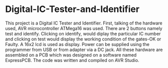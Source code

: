 # Digital-IC-Tester-and-Identifier
This project is a Digital IC Tester and Identifier. First, talking of the hardware used, AVR microcontroller ATMega16 was used. There are 2 buttons namely test and identify. Clicking on identify, would diplay the particular IC number and clicking on test would display the working condition of the gates-OK or Faulty. A 16x2 lcd is used as display. Power can be supplied using the programmer from USB or from adapter via a DC jack. All these hardware are assembled on a PCB which was designed on a software named ExpressPCB. The code was written and compiled on AVR Studio. 
